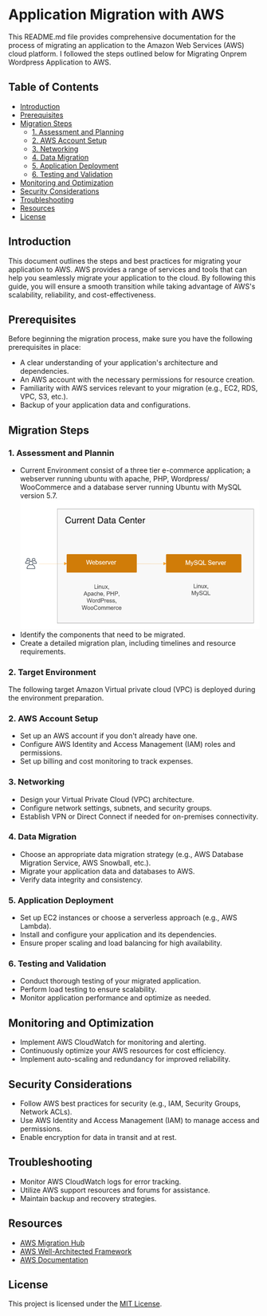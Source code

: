 # Application Migration with AWS

This README.md file provides comprehensive documentation for the process of migrating an application to the Amazon Web Services (AWS) cloud platform. I followed the steps outlined below for Migrating Onprem Wordpress Application to AWS.

## Table of Contents

- [Introduction](#introduction)
- [Prerequisites](#prerequisites)
- [Migration Steps](#migration-steps)
  - [1. Assessment and Planning](#1-assessment-and-planning)
  - [2. AWS Account Setup](#2-aws-account-setup)
  - [3. Networking](#3-networking)
  - [4. Data Migration](#4-data-migration)
  - [5. Application Deployment](#5-application-deployment)
  - [6. Testing and Validation](#6-testing-and-validation)
- [Monitoring and Optimization](#monitoring-and-optimization)
- [Security Considerations](#security-considerations)
- [Troubleshooting](#troubleshooting)
- [Resources](#resources)
- [License](#license)

## Introduction

This document outlines the steps and best practices for migrating your application to AWS. AWS provides a range of services and tools that can help you seamlessly migrate your application to the cloud. By following this guide, you will ensure a smooth transition while taking advantage of AWS's scalability, reliability, and cost-effectiveness.

## Prerequisites

Before beginning the migration process, make sure you have the following prerequisites in place:

- A clear understanding of your application's architecture and dependencies.
- An AWS account with the necessary permissions for resource creation.
- Familiarity with AWS services relevant to your migration (e.g., EC2, RDS, VPC, S3, etc.).
- Backup of your application data and configurations.

## Migration Steps

### 1. Assessment and Plannin

- Current Environment consist of a three tier e-commerce application; a webserver running ubuntu with apache, PHP, Wordpress/ WooCommerce and a database server running Ubuntu with MySQL version 5.7.
![](https://github.com/AbiVavilala/Application-Migration-with-AWS/blob/master/source-env.png)
- Identify the components that need to be migrated.
- Create a detailed migration plan, including timelines and resource requirements.

### 2. Target Environment

The following target Amazon Virtual private cloud (VPC) is deployed during the environment preparation.


### 2. AWS Account Setup

- Set up an AWS account if you don't already have one. 
- Configure AWS Identity and Access Management (IAM) roles and permissions.
- Set up billing and cost monitoring to track expenses.

### 3. Networking

- Design your Virtual Private Cloud (VPC) architecture.
- Configure network settings, subnets, and security groups.
- Establish VPN or Direct Connect if needed for on-premises connectivity.

### 4. Data Migration

- Choose an appropriate data migration strategy (e.g., AWS Database Migration Service, AWS Snowball, etc.).
- Migrate your application data and databases to AWS.
- Verify data integrity and consistency.

### 5. Application Deployment

- Set up EC2 instances or choose a serverless approach (e.g., AWS Lambda).
- Install and configure your application and its dependencies.
- Ensure proper scaling and load balancing for high availability.

### 6. Testing and Validation

- Conduct thorough testing of your migrated application.
- Perform load testing to ensure scalability.
- Monitor application performance and optimize as needed.

## Monitoring and Optimization

- Implement AWS CloudWatch for monitoring and alerting.
- Continuously optimize your AWS resources for cost efficiency.
- Implement auto-scaling and redundancy for improved reliability.

## Security Considerations

- Follow AWS best practices for security (e.g., IAM, Security Groups, Network ACLs).
- Use AWS Identity and Access Management (IAM) to manage access and permissions.
- Enable encryption for data in transit and at rest.

## Troubleshooting

- Monitor AWS CloudWatch logs for error tracking.
- Utilize AWS support resources and forums for assistance.
- Maintain backup and recovery strategies.

## Resources

- [AWS Migration Hub](https://aws.amazon.com/migration/)
- [AWS Well-Architected Framework](https://aws.amazon.com/architecture/well-architected/)
- [AWS Documentation](https://docs.aws.amazon.com/)

## License

This project is licensed under the [MIT License](LICENSE).
